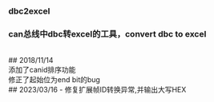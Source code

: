 ### dbc2excel
### can总线中dbc转excel的工具，convert dbc to excel
<br>
## 2018/11/14<br>
    添加了canid排序功能<br>
    修正了起始位为end bit的bug<br>
## 2023/03/16
- 修复扩展帧ID转换异常,并输出大写HEX